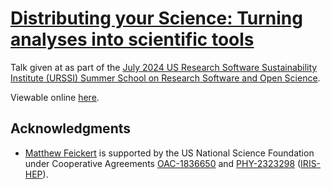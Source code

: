 # [Distributing your Science: Turning analyses into scientific tools](https://matthewfeickert-talks.github.io/talk-urssi-summer-school-2024/)

Talk given at as part of the [July 2024 US Research Software Sustainability Institute (URSSI) Summer School on Research Software and Open Science](https://github.com/si2-urssi/summerschool-July2024).

Viewable online [here](https://matthewfeickert-talks.github.io/talk-urssi-summer-school-2024/).

## Acknowledgments

* [Matthew Feickert](http://www.matthewfeickert.com/) is supported by the US National Science Foundation under Cooperative Agreements [OAC-1836650](https://nsf.gov/awardsearch/showAward?AWD_ID=1836650) and [PHY-2323298](https://www.nsf.gov/awardsearch/showAward?AWD_ID=2323298) ([IRIS-HEP](https://iris-hep.org/)).
